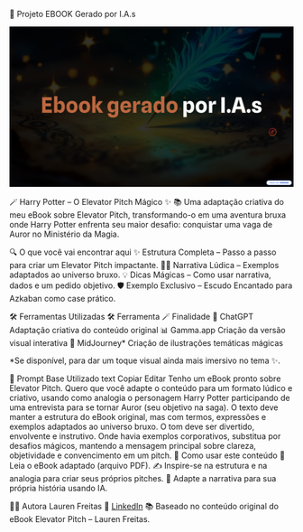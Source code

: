 📖 Projeto EBOOK Gerado por I.A.s

![Banner do projeto](assets/Banner.png)


🪄 Harry Potter – O Elevator Pitch Mágico ✨
📚 Uma adaptação criativa do meu eBook sobre Elevator Pitch, transformando-o em uma aventura bruxa onde Harry Potter enfrenta seu maior desafio: conquistar uma vaga de Auror no Ministério da Magia.

🔍 O que você vai encontrar aqui
✨ Estrutura Completa – Passo a passo para criar um Elevator Pitch impactante.
🧙‍♂️ Narrativa Lúdica – Exemplos adaptados ao universo bruxo.
💡 Dicas Mágicas – Como usar narrativa, dados e um pedido objetivo.
🛡 Exemplo Exclusivo – Escudo Encantado para Azkaban como case prático.

🛠 Ferramentas Utilizadas
🛠 Ferramenta	🪄 Finalidade
🤖 ChatGPT	Adaptação criativa do conteúdo original
📊 Gamma.app	Criação da versão visual interativa
🎨 MidJourney*	Criação de ilustrações temáticas mágicas

*Se disponível, para dar um toque visual ainda mais imersivo no tema ✨.

💬 Prompt Base Utilizado
text
Copiar
Editar
Tenho um eBook pronto sobre Elevator Pitch. Quero que você adapte o conteúdo para um formato lúdico e criativo, usando como analogia o personagem Harry Potter participando de uma entrevista para se tornar Auror (seu objetivo na saga). O texto deve manter a estrutura do eBook original, mas com termos, expressões e exemplos adaptados ao universo bruxo. O tom deve ser divertido, envolvente e instrutivo. Onde havia exemplos corporativos, substitua por desafios mágicos, mantendo a mensagem principal sobre clareza, objetividade e convencimento em um pitch.
🚀 Como usar este conteúdo
📖 Leia o eBook adaptado (arquivo PDF).
✍ Inspire-se na estrutura e na analogia para criar seus próprios pitches.
🔄 Adapte a narrativa para sua própria história usando IA.

👩‍💻 Autora
Lauren Freitas
💼 [LinkedIn](https://www.linkedin.com/in/laurend-freitas/)
📚 Baseado no conteúdo original do eBook Elevator Pitch – Lauren Freitas.
